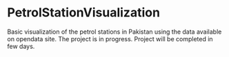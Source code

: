 # PetrolStationVisualization
Basic visualization  of the petrol stations in Pakistan using the data available on opendata site.
The project is in progress. Project will be completed in few days.
